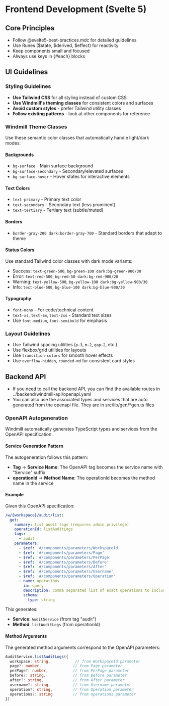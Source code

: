 # Frontend Development (Svelte 5)

## Core Principles

- Follow @svelte5-best-practices.mdc for detailed guidelines
- Use Runes ($state, $derived, $effect) for reactivity
- Keep components small and focused
- Always use keys in {#each} blocks

## UI Guidelines

### Styling Guidelines

- **Use Tailwind CSS** for all styling instead of custom CSS
- **Use Windmill's theming classes** for consistent colors and surfaces
- **Avoid custom styles** - prefer Tailwind utility classes
- **Follow existing patterns** - look at other components for reference

### Windmill Theme Classes

Use these semantic color classes that automatically handle light/dark modes:

#### Backgrounds
- `bg-surface` - Main surface background
- `bg-surface-secondary` - Secondary/elevated surfaces  
- `bg-surface-hover` - Hover states for interactive elements

#### Text Colors
- `text-primary` - Primary text color
- `text-secondary` - Secondary text (less prominent)
- `text-tertiary` - Tertiary text (subtle/muted)

#### Borders
- `border-gray-200 dark:border-gray-700` - Standard borders that adapt to theme

#### Status Colors
Use standard Tailwind color classes with dark mode variants:
- Success: `text-green-500`, `bg-green-100 dark:bg-green-900/30`
- Error: `text-red-500`, `bg-red-50 dark:bg-red-900/20`  
- Warning: `text-yellow-500`, `bg-yellow-100 dark:bg-yellow-900/30`
- Info: `text-blue-500`, `bg-blue-100 dark:bg-blue-900/30`

#### Typography
- `font-mono` - For code/technical content
- `text-xs`, `text-sm`, `text-2xs` - Standard text sizes
- Use `font-medium`, `font-semibold` for emphasis

### Layout Guidelines

- Use Tailwind spacing utilities (`p-3`, `m-2`, `gap-2`, etc.)
- Use flexbox/grid utilities for layouts
- Use `transition-colors` for smooth hover effects
- Use `overflow-hidden`, `rounded-md` for consistent card styles

## Backend API

- If you need to call the backend API, you can find the available routes in ../backend/windmill-api/openapi.yaml
- You can also use the associated types and services that are auto generated from the openapi file. They are in src/lib/gen/\*gen.ts files

### OpenAPI Autogeneration

Windmill automatically generates TypeScript types and services from the OpenAPI specification.

#### Service Generation Pattern

The autogeneration follows this pattern:

- **Tag** → **Service Name**: The OpenAPI tag becomes the service name with "Service" suffix
- **operationId** → **Method Name**: The operationId becomes the method name in the service

#### Example

Given this OpenAPI specification:

```yaml
/w/{workspace}/audit/list:
  get:
    summary: list audit logs (requires admin privilege)
    operationId: listAuditLogs
    tags:
      - audit
    parameters:
      - $ref: '#/components/parameters/WorkspaceId'
      - $ref: '#/components/parameters/Page'
      - $ref: '#/components/parameters/PerPage'
      - $ref: '#/components/parameters/Before'
      - $ref: '#/components/parameters/After'
      - $ref: '#/components/parameters/Username'
      - $ref: '#/components/parameters/Operation'
      - name: operations
        in: query
        description: comma separated list of exact operations to include
        schema:
          type: string
```

This generates:

- **Service**: `AuditService` (from tag "audit")
- **Method**: `listAuditLogs` (from operationId)

#### Method Arguments

The generated method arguments correspond to the OpenAPI parameters:

```typescript
AuditService.listAuditLogs({
  workspace: string,           // from WorkspaceId parameter
  page?: number,              // from Page parameter
  perPage?: number,           // from PerPage parameter
  before?: string,            // from Before parameter
  after?: string,             // from After parameter
  username?: string,          // from Username parameter
  operation?: string,         // from Operation parameter
  operations?: string         // from operations parameter
})
```
